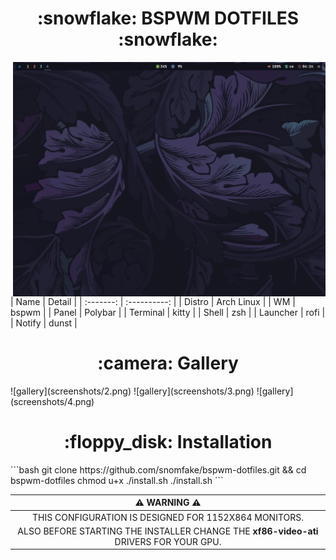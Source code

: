 <!-- title -->
<h1 align="center"> :snowflake: BSPWM DOTFILES :snowflake: </h1>

<!-- about -->
<img align="right" src="screenshots/1.png" width="500px">
</br>
| Name | Detail |
| :-------: | :----------: |
| Distro | Arch Linux |
| WM | bspwm |
| Panel | Polybar |
| Terminal | kitty |
| Shell | zsh |
| Launcher | rofi |
| Notify | dunst |
</br>

<!-- gallery -->
<h1 align="center"> :camera: Gallery </h1>
![gallery](screenshots/2.png)
![gallery](screenshots/3.png)
![gallery](screenshots/4.png)

<!-- installation -->
<h1 align="center"> :floppy_disk: Installation </h1>
```bash
git clone https://github.com/snomfake/bspwm-dotfiles.git && cd bspwm-dotfiles
chmod u+x ./install.sh
./install.sh
```

<!-- warning -->
| :warning: WARNING :warning: |
| :-------------------------: |
| THIS CONFIGURATION IS DESIGNED FOR 1152X864 MONITORS. |
| ALSO BEFORE STARTING THE INSTALLER CHANGE THE **xf86-video-ati** DRIVERS FOR YOUR GPU. |
